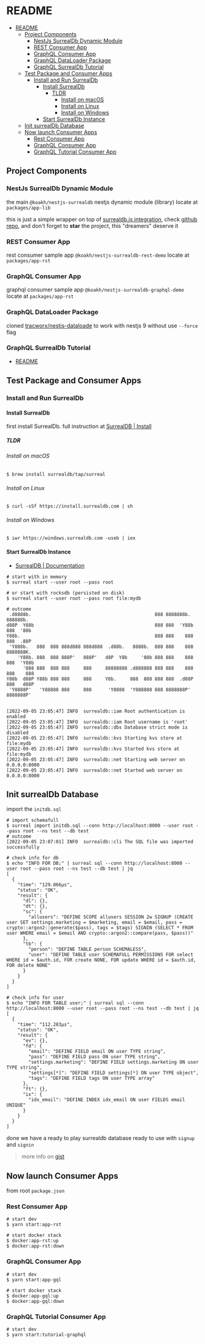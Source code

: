 # README

- [README](#readme)
  - [Project Components](#project-components)
    - [NestJs SurrealDb Dynamic Module](#nestjs-surrealdb-dynamic-module)
    - [REST Consumer App](#rest-consumer-app)
    - [GraphQL Consumer App](#graphql-consumer-app)
    - [GraphQL DataLoader Package](#graphql-dataloader-package)
    - [GraphQL SurrealDb Tutorial](#graphql-surrealdb-tutorial)
  - [Test Package and Consumer Apps](#test-package-and-consumer-apps)
    - [Install and Run SurrealDb](#install-and-run-surrealdb)
      - [Install SurrealDb](#install-surrealdb)
        - [TLDR](#tldr)
          - [Install on macOS](#install-on-macos)
          - [Install on Linux](#install-on-linux)
          - [Install on Windows](#install-on-windows)
      - [Start SurrealDb Instance](#start-surrealdb-instance)
  - [Init surrealDb Database](#init-surrealdb-database)
  - [Now launch Consumer Apps](#now-launch-consumer-apps)
    - [Rest Consumer App](#rest-consumer-app-1)
    - [GraphQL Consumer App](#graphql-consumer-app-1)
    - [GraphQL Tutorial Consumer App](#graphql-tutorial-consumer-app)

## Project Components

### NestJs SurrealDb Dynamic Module

the main `@koakh/nestjs-surrealdb` nestjs dynamic module (library) locate at  `packages/app-lib`

this is just a simple wrapper on top of [surrealdb.js integration](https://surrealdb.com/docs/integration/libraries/nodejs), 
check [github repo](https://github.com/surrealdb/surrealdb.js), 
and don't forget to **star** the project, this "dreamers" deserve it

### REST Consumer App

rest consumer sample app `@koakh/nestjs-surrealdb-rest-demo` locate at `packages/app-rst`

### GraphQL Consumer App

graphql consumer sample app `@koakh/nestjs-surrealdb-graphql-demo` locate at `packages/app-rst`

### GraphQL DataLoader Package

cloned [tracworx/nestjs-dataloade](https://github.com/tracworx/nestjs-dataloade) to work with nestjs 9 without use `--force` flag

### GraphQL SurrealDb Tutorial

- [README](packages/tutorial-graphql/README.md)

## Test Package and Consumer Apps

### Install and Run SurrealDb

#### Install SurrealDb

first install SurrealDb. full instruction at [SurrealDB | Install](https://surrealdb.com/install)


##### TLDR

###### Install on macOS

```shell
$ brew install surrealdb/tap/surreal
```

###### Install on Linux

```shell
$ curl -sSf https://install.surrealdb.com | sh
```

###### Install on Windows

```shell
$ iwr https://windows.surrealdb.com -useb | iex
```

#### Start SurrealDb Instance

- [SurrealDB | Documentation](https://surrealdb.com/docs/start/starting-surrealdb)

```shell
# start with in memory
$ surreal start --user root --pass root

# or start with rocksdb (persisted on disk)
$ surreal start --user root --pass root file:mydb

# outcome
 .d8888b.                                             888 8888888b.  888888b.
d88P  Y88b                                            888 888  'Y88b 888  '88b
Y88b.                                                 888 888    888 888  .88P
 'Y888b.   888  888 888d888 888d888  .d88b.   8888b.  888 888    888 8888888K.
    'Y88b. 888  888 888P'   888P'   d8P  Y8b     '88b 888 888    888 888  'Y88b
      '888 888  888 888     888     88888888 .d888888 888 888    888 888    888
Y88b  d88P Y88b 888 888     888     Y8b.     888  888 888 888  .d88P 888   d88P
 'Y8888P'   'Y88888 888     888      'Y8888  'Y888888 888 8888888P'  8888888P'


[2022-09-05 23:05:47] INFO  surrealdb::iam Root authentication is enabled
[2022-09-05 23:05:47] INFO  surrealdb::iam Root username is 'root'
[2022-09-05 23:05:47] INFO  surrealdb::dbs Database strict mode is disabled
[2022-09-05 23:05:47] INFO  surrealdb::kvs Starting kvs store at file:mydb
[2022-09-05 23:05:47] INFO  surrealdb::kvs Started kvs store at file:mydb
[2022-09-05 23:05:47] INFO  surrealdb::net Starting web server on 0.0.0.0:8000
[2022-09-05 23:05:47] INFO  surrealdb::net Started web server on 0.0.0.0:8000
```

## Init surrealDb Database

import the `initdb.sql` 

```shell
# import schemafull
$ surreal import initdb.sql --conn http://localhost:8000 --user root --pass root --ns test --db test
# outcome
[2022-09-05 23:07:01] INFO  surrealdb::cli The SQL file was imported successfully

# check info for db
$ echo "INFO FOR DB;" | surreal sql --conn http://localhost:8000 --user root --pass root --ns test --db test | jq
[
  {
    "time": "129.866µs",
    "status": "OK",
    "result": {
      "dl": {},
      "dt": {},
      "sc": {
        "allusers": "DEFINE SCOPE allusers SESSION 2w SIGNUP (CREATE user SET settings.marketing = $marketing, email = $email, pass = crypto::argon2::generate($pass), tags = $tags) SIGNIN (SELECT * FROM user WHERE email = $email AND crypto::argon2::compare(pass, $pass))"
      },
      "tb": {
        "person": "DEFINE TABLE person SCHEMALESS",
        "user": "DEFINE TABLE user SCHEMAFULL PERMISSIONS FOR select WHERE id = $auth.id, FOR create NONE, FOR update WHERE id = $auth.id, FOR delete NONE"
      }
    }
  }
]

# check info for user
$ echo "INFO FOR TABLE user;" | surreal sql --conn http://localhost:8000 --user root --pass root --ns test --db test | jq
[
  {
    "time": "112.283µs",
    "status": "OK",
    "result": {
      "ev": {},
      "fd": {
        "email": "DEFINE FIELD email ON user TYPE string",
        "pass": "DEFINE FIELD pass ON user TYPE string",
        "settings.marketing": "DEFINE FIELD settings.marketing ON user TYPE string",
        "settings[*]": "DEFINE FIELD settings[*] ON user TYPE object",
        "tags": "DEFINE FIELD tags ON user TYPE array"
      },
      "ft": {},
      "ix": {
        "idx_email": "DEFINE INDEX idx_email ON user FIELDS email UNIQUE"
      }
    }
  }
]
```

done we have a ready to play surrealdb database ready to use with `signup` and `signin`

> more info on [gist](https://gist.github.com/koakh/fbbc37cde630bedcf57acfd4d6a6956b)

## Now launch Consumer Apps

from root `package.json` 

### Rest Consumer App

```shell
# start dev
$ yarn start:app-rst

# start docker stack
$ docker:app-rst:up
$ docker:app-rst:down
```

### GraphQL Consumer App

```shell
# start dev
$ yarn start:app-gql

# start docker stack
$ docker:app-gql:up
$ docker:app-gql:down
```

### GraphQL Tutorial Consumer App

```shell
# start dev
$ yarn start:tutorial-graphql
```
